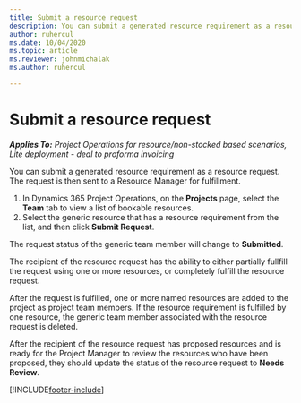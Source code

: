 ```yaml
---
title: Submit a resource request
description: You can submit a generated resource requirement as a resource request. The request is then sent to a Resource Manager for fulfillment. 
author: ruhercul
ms.date: 10/04/2020
ms.topic: article
ms.reviewer: johnmichalak
ms.author: ruhercul

---
```


# Submit a resource request

_**Applies To:** Project Operations for resource/non-stocked based scenarios, Lite deployment - deal to proforma invoicing_

You can submit a generated resource requirement as a resource request. The request is then sent to a Resource Manager for fulfillment.

1. In Dynamics 365 Project Operations, on the **Projects** page, select the **Team** tab to view a list of bookable resources. 
2. Select the generic resource that has a resource requirement from the list, and then click **Submit Request**.

The request status of the generic team member will change to **Submitted**.

The recipient of the resource request has the ability to either partially fullfill the request using one or more resources, or completely fulfill the resource request.

After the request is fulfilled, one or more named resources are added to the project as project team members. If the resource requirement is fulfilled by one resource, the generic team member associated with the resource request is deleted. 

After the recipient of the resource request has proposed resources and is ready for the Project Manager to review the resources who have been proposed, they should update the status of the resource request to **Needs Review**.


[!INCLUDE[footer-include](../includes/footer-banner.md)]
